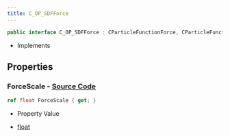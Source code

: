 ```yaml
---
title: C_OP_SDFForce
---
```


```csharp
public interface C_OP_SDFForce : CParticleFunctionForce, CParticleFunction, ISchemaClass<CParticleFunction>, ISchemaClass<CParticleFunctionForce>, ISchemaClass<C_OP_SDFForce>, ISchemaField, ISchemaClass, INativeHandle
```

- Implements

## Properties

### **ForceScale** - [Source Code](https://github.com/swiftly-solution/swiftlys2/blob/main/managed/src/SwiftlyS2.Generated/Schemas/Interfaces/C_OP_SDFForce.cs#L16)

```csharp
ref float ForceScale { get; }
```

- Property Value

- [float](https://learn.microsoft.com/dotnet/api/system.single)

